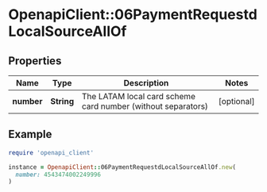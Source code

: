 # OpenapiClient::06PaymentRequestdLocalSourceAllOf

## Properties

| Name | Type | Description | Notes |
| ---- | ---- | ----------- | ----- |
| **number** | **String** | The LATAM local card scheme card number (without separators) | [optional] |

## Example

```ruby
require 'openapi_client'

instance = OpenapiClient::06PaymentRequestdLocalSourceAllOf.new(
  number: 4543474002249996
)
```

